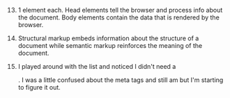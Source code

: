 13. 1 element each. Head elements tell the browser and process info about the document. Body elements contain the data that is rendered by the browser.

14. Structural markup embeds information about the structure of a document while semantic markup reinforces the meaning of the document.

15. I played around with the list and noticed I didn't need a </li>. I was a little confused about the meta tags and still am but I'm starting to figure it out.
